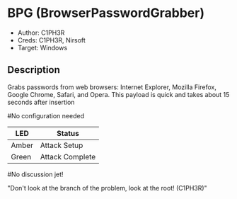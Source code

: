 # BPG (BrowserPasswordGrabber)

* Author: C1PH3R
* Creds: C1PH3R, Nirsoft
* Target: Windows

## Description

Grabs passwords from web browsers: Internet Explorer, Mozilla Firefox, Google Chrome, Safari, and Opera. 
This payload is quick and takes about 15 seconds after insertion

#No configuration needed


| LED                | Status                                       |
| ------------------ | -------------------------------------------- |
| Amber              | Attack Setup                                 |
| Green              | Attack Complete                              |

#No discussion jet!

"Don't look at the branch of the problem, look at the root! (C1PH3R)"
